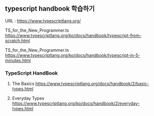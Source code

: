 ## typescript handbook 학습하기

URL : https://www.typescriptlang.org/

TS_for_the_New_Programmer.ts
https://www.typescriptlang.org/ko/docs/handbook/typescript-from-scratch.html

TS_for_the_New_Programmer.ts
https://www.typescriptlang.org/ko/docs/handbook/typescript-in-5-minutes.html

### TypeScript HandBook
1. The Basics
https://www.typescriptlang.org/docs/handbook/2/basic-types.html

2. Everyday Types
https://www.typescriptlang.org/ko/docs/handbook/2/everyday-types.html